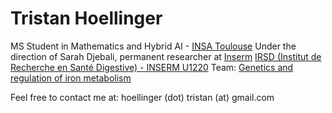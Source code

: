# Tristan Hoellinger

MS Student in Mathematics and Hybrid AI - [INSA Toulouse](https://www.insa-toulouse.fr/en/)
Under the direction of Sarah Djebali, permanent researcher at [Inserm](https://www.inserm.fr/en)
[IRSD (Institut de Recherche en Santé Digestive) - INSERM U1220](https://www.irsd.fr/en/)
Team: [Genetics and regulation of iron metabolism](https://www.irsd.fr/en/research/teams/genetics-and-regulation-of-iron-metabolism/)

Feel free to contact me at:
hoellinger (dot) tristan (at) gmail.com

